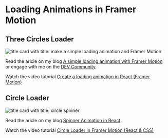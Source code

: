 # Loading Animations in Framer Motion

## Three Circles Loader

![title card with title: make a simple loading animation and Framer Motion](https://blog.sethcorker.com/static/9d17b3c2368e1cbf390ee56da5100cec/6e1d9/Copy-of-Transitions---Dev.webp)

Read the aricle on my blog [A simple loading animation with Framer Motion](https://blog.sethcorker.com/an-easy-loading-animation-with-framer-motion/) or engage with me on the [DEV Community](https://dev.to/darthknoppix/a-simple-loading-animation-with-framer-motion-5f8o).

Watch the video tutorial [Create a loading animation in React (Framer Motion)](https://www.youtube.com/watch?v=aHqTM0WFdpk)

## Circle Loader

![title card with title: circle spinner](https://blog.sethcorker.com/static/22cd7e8fd58b44ab85701ae1fe0ec75b/ae34f/Cover---Spinner.webp)

Read the aricle on my blog [Spinner Animation in React](https://blog.sethcorker.com/spinner-animation-in-react/).

Watch the video tutorial [Circle Loader in Framer Motion (React & CSS)](https://www.youtube.com/watch?v=bhpdMlCnwaM)
